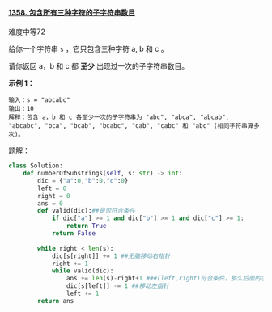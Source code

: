 #### [1358. 包含所有三种字符的子字符串数目](https://leetcode-cn.com/problems/number-of-substrings-containing-all-three-characters/)

难度中等72

给你一个字符串 `s` ，它只包含三种字符 a, b 和 c 。

请你返回 a，b 和 c 都 **至少** 出现过一次的子字符串数目。

 

**示例 1：**

```
输入：s = "abcabc"
输出：10
解释：包含 a，b 和 c 各至少一次的子字符串为 "abc", "abca", "abcab", "abcabc", "bca", "bcab", "bcabc", "cab", "cabc" 和 "abc" (相同字符串算多次)。
```

题解：

```python
class Solution:
    def numberOfSubstrings(self, s: str) -> int:
        dic = {"a":0,"b":0,"c":0}
        left = 0
        right = 0
        ans = 0
        def valid(dic):##是否符合条件
            if dic["a"] >= 1 and dic["b"] >= 1 and dic["c"] >= 1:
                return True
            return False
        
        while right < len(s):
            dic[s[right]] += 1 ##无脑移动右指针
            right += 1
            while valid(dic):
                ans += len(s)-right+1 ###(left,right)符合条件，那么后面的字符串就都符合条件了。
                dic[s[left]] -= 1 ##移动左指针
                left += 1
        return ans

```

